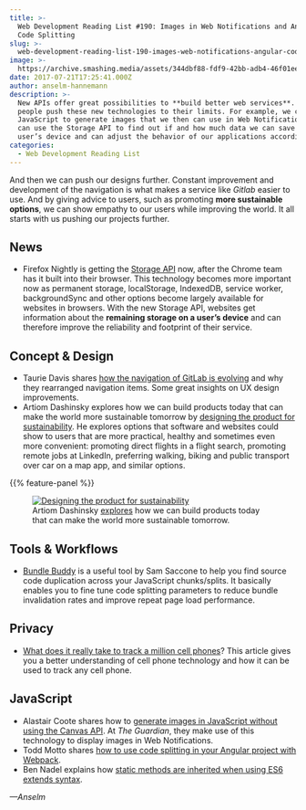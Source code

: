 ```yaml
---
title: >-
  Web Development Reading List #190: Images in Web Notifications and Angular
  Code Splitting
slug: >-
  web-development-reading-list-190-images-web-notifications-angular-code-splitting
image: >-
  https://archive.smashing.media/assets/344dbf88-fdf9-42bb-adb4-46f01eedd629/eae9df87-8d11-4bdd-af42-78c05a4f97bf/sustainabnle-sici9n-c-scale-w-1600.png
date: 2017-07-21T17:25:41.000Z
author: anselm-hannemann
description: >-
  New APIs offer great possibilities to **build better web services**. And some
  people push these new technologies to their limits. For example, we can use
  JavaScript to generate images that we then can use in Web Notifications. We
  can use the Storage API to find out if and how much data we can save on a
  user’s device and can adjust the behavior of our applications accordingly.
categories:
  - Web Development Reading List
---
```

And then we can push our designs further. Constant improvement and development of the navigation is what makes a service like _Gitlab_ easier to use. And by giving advice to users, such as promoting **more sustainable options**, we can show empathy to our users while improving the world. It all starts with us pushing our projects further.</p>

## News

*   Firefox Nightly is getting the [Storage API](https://blog.nightly.mozilla.org/2017/07/17/preview-storage-api-in-firefox-nightly/) now, after the Chrome team has it built into their browser. This technology becomes more important now as permanent storage, localStorage, IndexedDB, service worker, backgroundSync and other options become largely available for websites in browsers. With the new Storage API, websites get information about the **remaining storage on a user’s device** and can therefore improve the reliability and footprint of their service.</p>

## Concept & Design

*   Taurie Davis shares [how the navigation of GitLab is evolving](https://about.gitlab.com/2017/07/17/redesigning-gitlabs-navigation/) and why they rearranged navigation items. Some great insights on UX design improvements.
*   Artiom Dashinsky explores how we can build products today that can make the world more sustainable tomorrow by [designing the product for sustainability](https://uxdesign.cc/product-design-for-sustainability-3fffbb2a7f0e). He explores options that software and websites could show to users that are more practical, healthy and sometimes even more convenient: promoting direct flights in a flight search, promoting remote jobs at LinkedIn, preferring walking, biking and public transport over car on a map app, and similar options.

{{% feature-panel %}}

<figure><a href="https://uxdesign.cc/product-design-for-sustainability-3fffbb2a7f0e"><img
sizes="(max-width: 1600px) 100vw, 1600px"
srcset="
https://archive.smashing.media/assets/344dbf88-fdf9-42bb-adb4-46f01eedd629/c3829d42-86a1-4456-91e5-7d677b33a0b8/sustainabnle-sici9n-c-scale-w-200.png 200w,
https://archive.smashing.media/assets/344dbf88-fdf9-42bb-adb4-46f01eedd629/fc87346c-776e-45eb-a393-94d69a22047d/sustainabnle-sici9n-c-scale-w-637.png 637w,
https://archive.smashing.media/assets/344dbf88-fdf9-42bb-adb4-46f01eedd629/326e262f-3de0-44a0-a77d-b672fcde82b6/sustainabnle-sici9n-c-scale-w-940.png 940w,
https://archive.smashing.media/assets/344dbf88-fdf9-42bb-adb4-46f01eedd629/01eabf34-13ab-4049-bb7f-238aada19d8d/sustainabnle-sici9n-c-scale-w-1199.png 1199w,
https://archive.smashing.media/assets/344dbf88-fdf9-42bb-adb4-46f01eedd629/eae9df87-8d11-4bdd-af42-78c05a4f97bf/sustainabnle-sici9n-c-scale-w-1600.png 1600w"
src="https://archive.smashing.media/assets/344dbf88-fdf9-42bb-adb4-46f01eedd629/fc87346c-776e-45eb-a393-94d69a22047d/sustainabnle-sici9n-c-scale-w-637.png"
alt="Designing the product for sustainability"></a><figcaption>Artiom Dashinsky <a href="https://uxdesign.cc/product-design-for-sustainability-3fffbb2a7f0e">explores</a> how we can build products today that can make the world more sustainable tomorrow.</figcaption></figure>

## Tools & Workflows

*   [Bundle Buddy](https://github.com/samccone/bundle-buddy) is a useful tool by Sam Saccone to help you find source code duplication across your JavaScript chunks/splits. It basically enables you to fine tune code splitting parameters to reduce bundle invalidation rates and improve repeat page load performance.</p>

## Privacy

*   [What does it really take to track a million cell phones](https://thehftguy.com/2017/07/19/what-does-it-really-take-to-track-100-million-cell-phones/)? This article gives you a better understanding of cell phone technology and how it can be used to track any cell phone.</p>

## JavaScript

*   Alastair Coote shares how to [generate images in JavaScript without using the Canvas API](https://medium.com/the-guardian-mobile-innovation-lab/generating-images-in-javascript-without-using-the-canvas-api-77f3f4355fad). At _The Guardian_, they make use of this technology to display images in Web Notifications.
*   Todd Motto shares [how to use code splitting in your Angular project with Webpack](https://toddmotto.com/lazy-loading-angular-code-splitting-webpack).
*   Ben Nadel explains how [static methods are inherited when using ES6 extends syntax](https://www.bennadel.com/blog/3300-static-methods-are-inherited-when-using-es6-extends-syntax-in-javascript-and-node-js.htm).

_—Anselm_

